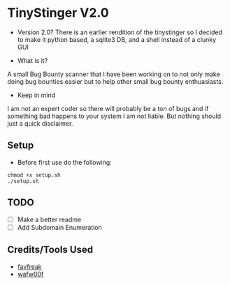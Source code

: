 # TinyStinger V2.0
- Version 2.0?
There is an earlier rendition of the tinystinger so I decided to make it python based, a sqlite3 DB, and a shell instead of a clunky GUI

- What is it?

A small Bug Bounty scanner that I have been working on to not only make doing bug bounties easier but to help other small bug bounty enthuasiasts.
- Keep in mind

I am not an expert coder so there will probably be a ton of bugs and if something bad happens to your system I am not liable. But nothing should just a quick disclaimer.

## Setup 
- Before first use do the following:
```
chmod +x setup.sh
./setup.sh
```
## TODO
- [ ] Make a better readme
- [ ] Add Subdomain Enumeration
## Credits/Tools Used
- [favfreak](https://github.com/devanshbatham/FavFreak)
- [wafw00f](https://github.com/EnableSecurity/wafw00f)
